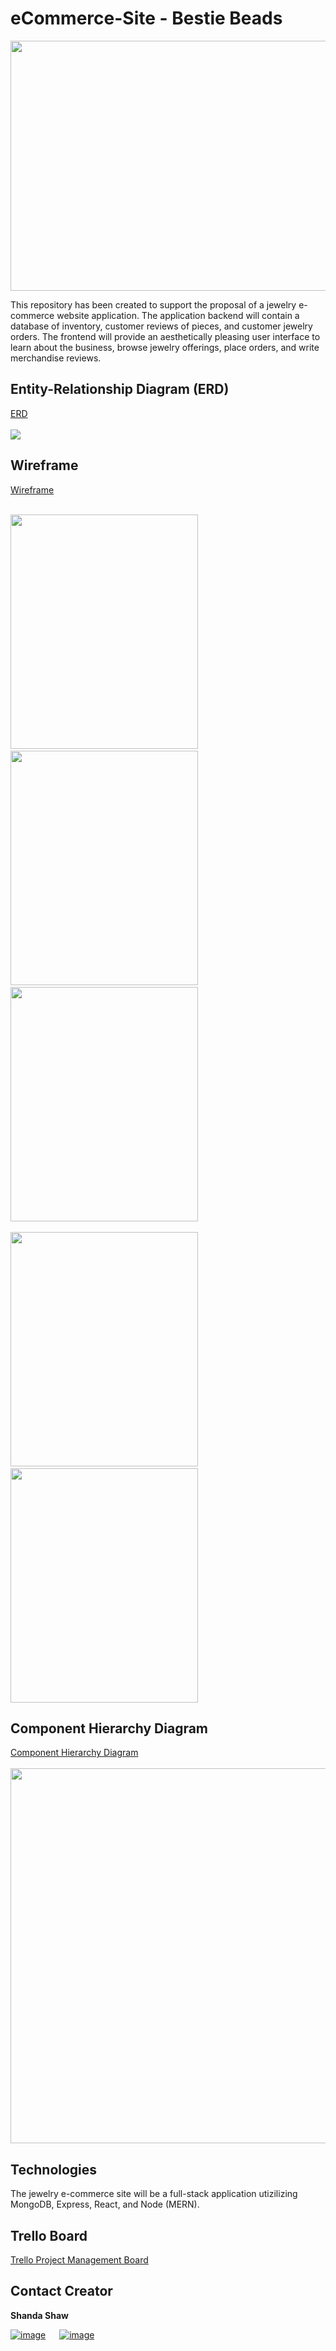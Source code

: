 # eCommerce-Site - Bestie Beads
<p align="center">
  <img src="./README_assets/BeadImage.jpg" width="600" height="400" >
</p>
This repository has been created to support the proposal of a jewelry e-commerce website application.  The application backend will contain a database of inventory, customer reviews of pieces, and customer jewelry orders.  The frontend will provide an aesthetically pleasing user interface to learn about the business, browse jewelry offerings, place orders, and write merchandise reviews.    

## Entity-Relationship Diagram (ERD)
<a href = "https://app.diagrams.net/#G12sR5_SzVnqOBcclAwB9JxbeOC4ySpZbi">ERD</a><br><br>
![](./README_assets/JewelryERD.jpg)

## Wireframe
<a href = "https://app.diagrams.net/#G1THv-YbN8E5_gIDkXwBbu4hcFI-asPGP-">Wireframe</a><br><br>

<img src="./README_assets/JewelryWireframe1.jpg" width="300" height="375" > &ensp; <img src="./README_assets/JewelryWireframe2.jpg" width="300" height="375" > &ensp; <img src="./README_assets/JewelryWireframe3.jpg" width="300" height="375" > &ensp;

<img src="./README_assets/JewelryWireframe4.jpg" width="300" height="375" > &ensp; <img src="./README_assets/JewelryWireframe5.jpg" width="300" height="375" >

## Component Hierarchy Diagram
<a href = "https://app.diagrams.net/#G1YPYlsIeKmRvpO8ynm7FZgtV4EG-Rqylj">Component Hierarchy Diagram</a><br><br>
<img src="./README_assets/JewelryComponentHierarchy.jpg" width="600" height="600">

## Technologies
The jewelry e-commerce site will be a full-stack application utizilizing MongoDB, Express, React, and Node (MERN). 

## Trello Board
<a href = "https://trello.com/invite/b/BCP5JFM6/ATTI82ff533d2807444b5fbc662dae480da3C436F047/jewelry-e-commerce-app">Trello Project Management Board</a>

## Contact Creator
**Shanda Shaw**<br>

<a href = "https://github.com/srhshaw">![image](https://img.shields.io/badge/GitHub-100000?style=for-the-badge&logo=github&logoColor=white)</a> &emsp;  <a href = "https://www.linkedin.com/in/shandashaw/">![image](https://img.shields.io/badge/LinkedIn-0077B5?style=for-the-badge&logo=linkedin&logoColor=white)</a>
